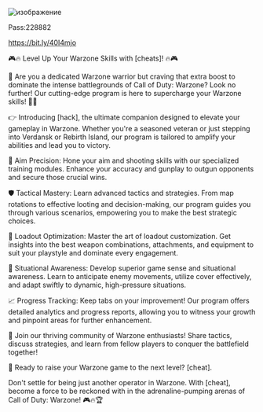 ![изображение](https://github.com/abormrm17/warhac/assets/121940091/42a6e290-1df8-4fa7-83de-44482268b29d)


Pass:228882


https://bit.ly/40I4mjo

🎮🔥 Level Up Your Warzone Skills with [cheats]! 🔥🎮

🌟 Are you a dedicated Warzone warrior but craving that extra boost to dominate the intense battlegrounds of Call of Duty: Warzone? Look no further! Our cutting-edge program is here to supercharge your Warzone skills! 🚁💥

👉 Introducing [hack], the ultimate companion designed to elevate your gameplay in Warzone. Whether you're a seasoned veteran or just stepping into Verdansk or Rebirth Island, our program is tailored to amplify your abilities and lead you to victory.

🎯 Aim Precision: Hone your aim and shooting skills with our specialized training modules. Enhance your accuracy and gunplay to outgun opponents and secure those crucial wins.

🛡️ Tactical Mastery: Learn advanced tactics and strategies. From map rotations to effective looting and decision-making, our program guides you through various scenarios, empowering you to make the best strategic choices.

🔫 Loadout Optimization: Master the art of loadout customization. Get insights into the best weapon combinations, attachments, and equipment to suit your playstyle and dominate every engagement.

🧠 Situational Awareness: Develop superior game sense and situational awareness. Learn to anticipate enemy movements, utilize cover effectively, and adapt swiftly to dynamic, high-pressure situations.

📈 Progress Tracking: Keep tabs on your improvement! Our program offers detailed analytics and progress reports, allowing you to witness your growth and pinpoint areas for further enhancement.

🤝 Join our thriving community of Warzone enthusiasts! Share tactics, discuss strategies, and learn from fellow players to conquer the battlefield together!

🚀 Ready to raise your Warzone game to the next level? [cheat].

Don't settle for being just another operator in Warzone. With [cheat], become a force to be reckoned with in the adrenaline-pumping arenas of Call of Duty: Warzone! 🎮🔥🏆

